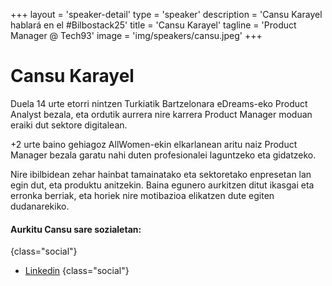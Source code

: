 +++
layout = 'speaker-detail'
type = 'speaker'
description = 'Cansu Karayel hablará en el #Bilbostack25'
title = 'Cansu Karayel'
tagline = 'Product Manager @ Tech93'
image = 'img/speakers/cansu.jpeg'
+++

# Cansu Karayel

Duela 14 urte etorri nintzen Turkiatik Bartzelonara eDreams-eko Product Analyst bezala, eta ordutik aurrera nire karrera Product Manager moduan eraiki dut sektore digitalean. 
 
+2 urte baino gehiagoz AllWomen-ekin elkarlanean aritu naiz Product Manager bezala garatu nahi duten profesionalei laguntzeko eta gidatzeko.  

Nire ibilbidean zehar hainbat tamainatako eta sektoretako enpresetan lan egin dut, eta produktu anitzekin. Baina egunero aurkitzen ditut ikasgai eta erronka berriak, eta horiek nire motibazioa elikatzen dute egiten dudanarekiko.

#### Aurkitu Cansu sare sozialetan:

{class="social"}
* [Linkedin](https://www.linkedin.com/in/cansukarayel/)
  {class="social"}